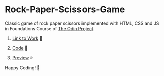 # Rock-Paper-Scissors-Game

Classic game of rock paper scissors implemented with HTML, CSS and JS in Foundations Course of [The Odin Project](https://www.theodinproject.com/dashboard).

1. [Link to Work](https://www.theodinproject.com/lessons/foundations-revisiting-rock-paper-scissors)  🔗 

2. [Code](https://github.com/carlosfrontend/rock-paper-scissors) 💢 

3. [Preview](https://carlosfrontend.github.io/rock-paper-scissors/) 💦

Happy Coding! 💝 